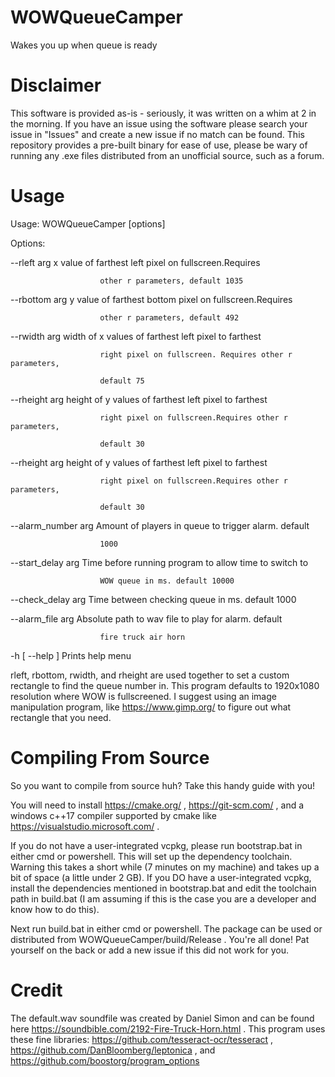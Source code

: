 # WOWQueueCamper
Wakes you up when queue is ready

# Disclaimer
This software is provided as-is - seriously, it was written on a whim at 2 in the morning. If you have an issue using the software please search your issue in "Issues" and create a new issue if no match can be found. This repository provides a pre-built binary for ease of use, please be wary of running any .exe files distributed from an unofficial source, such as a forum.

# Usage
Usage: WOWQueueCamper [options]

Options:

  --rleft arg           x value of farthest left pixel on fullscreen.Requires
  
                        other r parameters, default 1035
                        
  --rbottom arg         y value of farthest bottom pixel on fullscreen.Requires
  
                        other r parameters, default 492
                        
  --rwidth arg          width of x values of farthest left pixel to farthest
  
                        right pixel on fullscreen. Requires other r parameters,
                        
                        default 75
                        
  --rheight arg         height of y values of farthest left pixel to farthest
  
                        right pixel on fullscreen.Requires other r parameters,
                        
                        default 30
                        
  --rheight arg         height of y values of farthest left pixel to farthest
  
                        right pixel on fullscreen.Requires other r parameters,
                        
                        default 30
  --alarm_number arg    Amount of players in queue to trigger alarm. default
  
                        1000
                        
  --start_delay arg     Time before running program to allow time to switch to
  
                        WOW queue in ms. default 10000
                        
  --check_delay arg     Time between checking queue in ms. default 1000
  
  --alarm_file arg      Absolute path to wav file to play for alarm. default
  
                        fire truck air horn
                        
  -h [ --help ]         Prints help menu
  
  
rleft, rbottom, rwidth, and rheight are used together to set a custom rectangle to find the queue number in. This program defaults to 1920x1080 resolution where WOW is fullscreened. I suggest using an image manipulation program, like https://www.gimp.org/ to figure out what rectangle that you need.

# Compiling From Source
So you want to compile from source huh? Take this handy guide with you!

You will need to install https://cmake.org/ , https://git-scm.com/ , and a windows c++17 compiler supported by cmake like https://visualstudio.microsoft.com/ . 

If you do not have a user-integrated vcpkg, please run bootstrap.bat in either cmd or powershell. This will set up the dependency toolchain. Warning this takes a short while (7 minutes on my machine) and takes up a bit of space (a little under 2 GB). If you DO have a user-integrated vcpkg, install the dependencies mentioned in bootstrap.bat and edit the toolchain path in build.bat (I am assuming if this is the case you are a developer and know how to do this).

Next run build.bat in either cmd or powershell. The package can be used or distributed from WOWQueueCamper/build/Release . You're all done! Pat yourself on the back or add a new issue if this did not work for you.

# Credit
The default.wav soundfile was created by Daniel Simon and can be found here https://soundbible.com/2192-Fire-Truck-Horn.html . 
This program uses these fine libraries: https://github.com/tesseract-ocr/tesseract , https://github.com/DanBloomberg/leptonica , and https://github.com/boostorg/program_options
